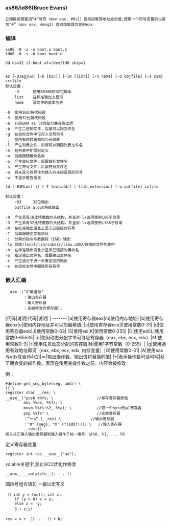 ### as86/id86(Bruce Evans)
	
	立即数前面要加“#”号符（mov eax, #0x1）否则加载其地址处的值;使用一个符号变量前也要加“#”（mov eax, #msg1）否则加载其内容到eax
	
### 编译

	as86 -0 -a -o boot.o boot.s
	ld86 -0 -s -0 boot boot.o
	
	dd ds=32 if-boot of=/dev/fd0 skip=1
	
	
	as [-03agjuw] [-b [bin]] [-lm [list]] [-n name] [-o objfile] [-s sym] srcfile
	默认设置：
		-3		使用80386的32位输出
		list	在标准输出上显示
		name	源文件的基本名称
	
	-0	使用16比特代码段
	-3	使用32比特代码段
	-a	开启GNU as ld的部分兼容性选项
	-b	产生二进制文件，后面可以跟文件名
	-g	在目标文件中仅存入全局符号
	-j	使所有跳转语句均为长跳转
	-l	产生列表文件，后面可以跟随列表文件名
	-m	在列表中扩展宏定义
	-n	后面跟随模块名称
	-o	产生目标文件，后跟目标文件名
	-s	产生符号文件，后跟符号文件名
	-u	将未定义符号作为输入的未指定段的符号
	-w	不显示警告信息
	
	ld [-03Mims[-]] [-T textaddr] [-llib_extension] [-o outfile] infile ...
	默认设置：
		-03		32位输出
		outfile	a.out格式输出
		
	-0	产生具有16比特魔数的头结构，并且对-lx选项使用i86子目录
	-3	产生具有32比特魔数的头结构，并且对-lx选项使用i386子目录
	-M	在标准输出设备上显示已链接的符号
	-T	后面跟随正文基地址
	-i	分离的指令与数据段（I&D）输出
	-lx	将库/local/lib/subdir/libx.a加入链接的文件列表中
	-m	在标准输出设备上显示已链接的模块名
	-o	指定输出文件名，后跟输出文件名
	-r	产生适合于进一步重定位的输出
	-s	在目标文件中删除所有符号

### 嵌入汇编
	
	__asm__("汇编语句"
			：输出寄存器
			：输入寄存器
			：会被修改的寄存器);
			
|代码|说明|代码|说明|
| -------
|a|使用寄存器eax|m|使用内存地址|
|b|使用寄存器ebx|o|使用内存地址并可以加偏移值|
|c|使用寄存器ecx|I|使用常数0-31|
|d|使用寄存器edx|J|使用常数0-63|
|S|使用esi|K|使用常数0-255|
|D|使用edi|L|使用常数0-65535|
|q|使用动态分配字节可寻址寄存器（eax, ebx, ecx, edx）|M|使用常数0-3|
|r|使用任意动态分配的寄存器|N|使用1字节常数（0-255）|
|g|使用通用有效地址即可（eax, ebx, ecx, edx, 内存变量）|O|使用常数0-31|
|A|使用eax与edx联合(64位)|＝|输出操作数。输出值将替换前值|
|+|表示操作数可读可写|&|早期会变的操作数。表示在使用完操作数之前，内容会被修改
 
例：
	
	#define get_seg_byte(seg, addr) \
	({ \
	register char __res; \					
	__asm__("push %%fs; \					//保存寄存器原值
			mov %%ax, %%fs; \				
			movb %%fs:%2, %%al; \			//取一个byte到al寄存器
			pop %%fs" \						//还原寄存器
			：“＝a” (__res) \				//输出寄存器
			："0" (seg), "m" (*(addr))); \	//输入寄存器
			__res;})		
	嵌入式汇编入输出寄存器到输入器作了统一编号，从%0, %1, ... %9.

定义寄存器变量
	
	register int res __asm__("ax");
	
volatile关键字,禁止GCC优化作修改
	
	__asm__ __volatile__(. . . );

圆括号组合语句,一搬以宏写义

	（｛ int y = foo(); int z;
		if (y > 0) z = y;
		else z = -y;
		3 + z;｝）
		
	res = x + （｛. . . ｝）+ b;
